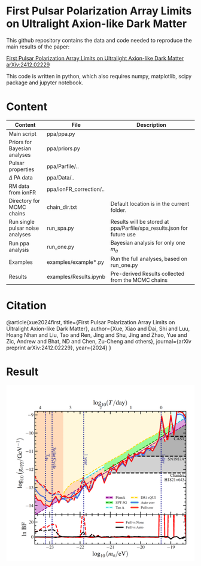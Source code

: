 # First Pulsar Polarization Array Limits on Ultralight Axion-like Dark Matter

This github repository contains the data and code needed to reproduce the main results of the paper:

[First Pulsar Polarization Array Limits on Ultralight Axion-like Dark Matter](https://arxiv.org/abs/2412.02229)
[arXiv:2412.02229](https://arxiv.org/abs/2412.02229)

This code is written in python, which also requires numpy, matplotlib, scipy package and jupyter notebook. 

# Content
|Content   |File   |Description   |
|---|---|---|
| Main script  | ppa/ppa.py  |   |
| Priors for Bayesian analyses  | ppa/priors.py  |   |
| Pulsar properties| ppa/Parfile/..| |
| $\Delta$ PA data | ppa/Data/..  |  |
| RM data from ionFR  | ppa/ionFR_correction/..  |  |
| Directory for MCMC chains |chain_dir.txt| Default location is in the current folder.|
| Run single pulsar noise analyses| run_spa.py| Results will be stored at ppa/Parfile/spa_results.json for future use|
| Run ppa analysis|run_one.py|Bayesian analysis for only one $m_a$|
| Examples|examples/example*.py|Run the full analyses, based on run_one.py|
| Results|examples/Results.ipynb|Pre-derived Results collected from the MCMC chains|

# Citation
@article{xue2024first,
  title={First Pulsar Polarization Array Limits on Ultralight Axion-like Dark Matter},
  author={Xue, Xiao and Dai, Shi and Luu, Hoang Nhan and Liu, Tao and Ren, Jing and Shu, Jing and Zhao, Yue and Zic, Andrew and Bhat, ND and Chen, Zu-Cheng and others},
  journal={arXiv preprint arXiv:2412.02229},
  year={2024}
}

# Result
<img src="https://github.com/XueXiao-Physics/PPA/blob/main/examples/constraint_main.png" width="800"/>


